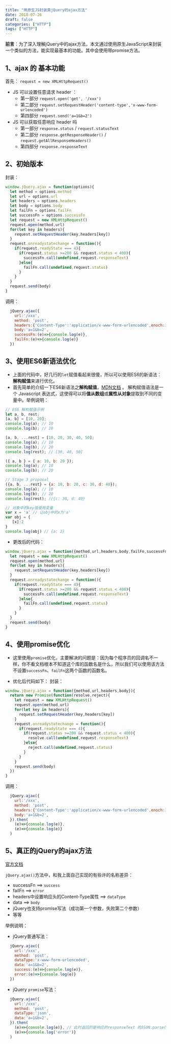 ```yaml
---
title: "用原生JS封装类jQuery的ajax方法"
date: 2018-07-26
draft: false
categories: ["HTTP"] 
tags: ["HTTP"]
---
```


**前言**：为了深入理解jQuery中的ajax方法，本文通过使用原生JavaScript来封装一个类似的方法，能实现最基本的功能。其中会使用带promise方法。

## 1、ajax 的 基本功能
首先：
`request = new XMLHttpRequest()  `

- JS 可以设置任意请求 header ：
  - 第一部分 `request.open('get', '/xxx')`
  - 第二部分 `request.setRequestHeader('content-type','x-www-form-urlencoded')`
  - 第四部分 `request.send('a=1&b=2')`
- JS 可以获取任意响应 header 吗
  - 第一部分 `response.status` / `request.statusText`
  - 第二部分 `response.getResponseHeader()` / `request.getAllResponseHeaders()`
  - 第四部分 `response.responseText`


## 2、初始版本
封装：
```js
window.jQuery.ajax = function(options){
  let method = options.method
  let url = options.url
  let headers = options.headers
  let body = options.body
  let failFn = options.failFn
  let successFn = options.successFn
  let request = new XMLHttpRequest()
  request.open(method,url)
  for(let key in headers){
    request.setRequestHeader(key,headers[key]) 
  }
  request.onreadystatechange = function(){
    if(request.readyState === 4){
      if(request.status >=200 && request.status < 400){
        successFn.call(undefined,request.responseText)
      }else{
        failFn.call(undefined,request.status)
      }
    } 
  }
  request.send(body)
}
```
调用：
```js
  jQuery.ajax({
    url:'/xxx',
    method: 'post',
    headers:{'Content-Type':'application/x-www-form-urlencoded',enoch:18},
    body:'a=1&b=2',
    successFn:(e)=>{console.log(e)},
    failFn:(e)=>{console.log(e)}
  })
```

## 3、使用ES6新语法优化

- 上面的代码中，好几行的`let`赋值看起来很傻，所以可以使用ES6的新语法：**解构赋值**来进行优化。
- 首先简单的介绍一下ES6新语法之**解构赋值**，[MDN文档](https://developer.mozilla.org/zh-CN/docs/Web/JavaScript/Reference/Operators/Destructuring_assignment) 。
解构赋值语法是一个 Javascript 表达式，这使得可以将**值从数组**或**属性从对象**提取到不同的变量中。举例说明：
```js
// ES6 解构赋值示例
let a, b, rest;
[a, b] = [10, 20];
console.log(a); // 10
console.log(b); // 20

[a, b, ...rest] = [10, 20, 30, 40, 50];
console.log(a); // 10
console.log(b); // 20
console.log(rest); // [30, 40, 50]

({ a, b } = { a: 10, b: 20 });
console.log(a); // 10
console.log(b); // 20

// Stage 3 proposal
({a, b, ...rest} = {a: 10, b: 20, c: 30, d: 40});
console.log(a); // 10
console.log(b); // 20
console.log(rest); //{c: 30, d: 40}

// 对象中的key值使用变量
var x = 'a' // 让obj中的x为'a'
var obj = {
   [x]:2
}
console.log(obj) // {a: 2}
```

- 更改后的代码：
```js
window.jQuery.ajax = function({method,url,headers,body,failFn,successFn}){
  let request = new XMLHttpRequest()
  request.open(method,url)
  for(let key in headers){
    request.setRequestHeader(key,headers[key]) 
  }
  request.onreadystatechange = function(){
    if(request.readyState === 4){
      if(request.status >=200 && request.status < 400){
        successFn.call(undefined,request.responseText)
      }else{
        failFn.call(undefined,request.status)
      }
    } 
  }
  request.send(body)
}
```

## 4、使用promise优化

- 这里使用`promise`优化，主要解决的问题是：因为每个程序员的回调名不一样，你不看文档根本不知道这个库的函数名是什么，所以我们可以使用该方法不设置`successFn`、`failFn`这两个函数的函数名。

- 优化后代码如下：
封装：
```js
window.jQuery.ajax = function({method,url,headers,body}){
  return new Promise(function(resolve,reject){
    let request = new XMLHttpRequest()
    request.open(method,url)
    for(let key in headers){
      request.setRequestHeader(key,headers[key])
    }
    request.onreadystatechange = function(){
      if(request.readyState === 4){
        if(request.status >=200 && request.status < 400){
          resolve.call(undefined,request.responseText)
        }else{
          reject.call(undefined,request.status)
        }
      }
    }
    request.send(body)
  })
}
```
调用：
```js
  jQuery.ajax({
    url:'/xxx',
    method: 'post',
    headers:{'Content-Type':'application/x-www-form-urlencoded',enoch:18},
    body:'a=1&b=2',
  }).then(
    (e)=>{console.log(e)},
    (e)=>{console.log(e)}
  )
```

## 5、真正的jQuery的ajax方法

[官方文档](https://api.jquery.com/jQuery.ajax/)

`jQuery.ajax()`方法中，和我上面自己实现的有些许的名称差异：
- successFn  ==> `success`
- failFn   ==>  `error`
- headers中设置响应头的Content-Type属性   ==>   `dataType`
- data   ==>  `body`
- jQuery也支持promise写法（成功第一个参数，失败第二个参数）
- 等等

举例说明：
- jQuery普通写法：
```js
  jQuery.ajax({
    url:'/xxx',
    method: 'post',
    dataType:'x-www-form-urlencoded',
    data:'a=1&b=2',
    success:(e)=>{console.log(e)},
    error:(e)=>{console.log(e)}
  })
```
- jQuery `promise`写法：
```js
  jQuery.ajax({
    url:'/xxx',
    method: 'post',
    dataType:'json',
    data:'a=1&b=2',
  }).then(
    (e)=>{console.log(e)}, // 此时返回的是响应的responseText 的JSON.parse()的结果，即一个对象
    (e)=>{console.log('error')}
  )
```





